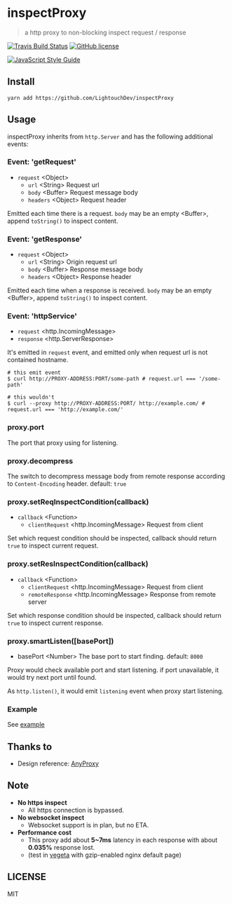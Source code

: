 # inspectProxy

> a http proxy to non-blocking inspect request / response

[![Travis Build Status](https://travis-ci.org/LightouchDev/inspectProxy.svg)](https://travis-ci.org/LightouchDev/inspectProxy) [![GitHub license](https://img.shields.io/badge/license-MIT-blue.svg)](https://github.com/LightouchDev/inspectProxy/blob/master/LICENSE)

[![JavaScript Style Guide](https://cdn.rawgit.com/standard/standard/master/badge.svg)](https://github.com/standard/standard)

## Install

```shell
yarn add https://github.com/LightouchDev/inspectProxy
```

## Usage

inspectProxy inherits from `http.Server` and has the following additional events:

### Event: 'getRequest'

* `request` \<Object>
  * `url` \<String> Request url
  * `body` \<Buffer> Request message body
  * `headers` \<Object> Request header

Emitted each time there is a request. `body` may be an empty \<Buffer>, append `toString()` to inspect content.

### Event: 'getResponse'

* `request` \<Object>
  * `url` \<String> Origin request url
  * `body` \<Buffer> Response message body
  * `headers` \<Object> Response header

Emitted each time when a response is received. `body` may be an empty \<Buffer>, append `toString()` to inspect content.

### Event: 'httpService'

* `request` \<http.IncomingMessage>
* `response` \<http.ServerResponse>

It's emitted in `request` event, and emitted only when request url is not contained hostname.

```shell
# this emit event
$ curl http://PROXY-ADDRESS:PORT/some-path # request.url === '/some-path'

# this wouldn't
$ curl --proxy http://PROXY-ADDRESS:PORT/ http://example.com/ # request.url === 'http://example.com/'
```

### proxy.port

The port that proxy using for listening.

### proxy.decompress

The switch to decompress message body from remote response according to `Content-Encoding` header. default: `true`

### proxy.setReqInspectCondition(callback)

* `callback` \<Function>
  * `clientRequest` \<http.IncomingMessage> Request from client

Set which request condition should be inspected, callback should return `true` to inspect current request.

### proxy.setResInspectCondition(callback)

* `callback` \<Function>
  * `clientRequest` \<http.IncomingMessage> Request from client
  * `remoteResponse` \<http.IncomingMessage> Response from remote server

Set which response condition should be inspected, callback should return `true` to inspect current response.

### proxy.smartListen([basePort])

* basePort \<Number> The base port to start finding. default: `8000`

Proxy would check available port and start listening. if port unavailable, it would try next port until found.

As `http.listen()`, it would emit `listening` event when proxy start listening.

### Example

See [example](example.js)

## Thanks to

* Design reference: [AnyProxy](https://github.com/alibaba/anyproxy)

## Note

* **No https inspect**
  * All https connection is bypassed.
* **No websocket inspect**
  * Websocket support is in plan, but no ETA.
* **Performance cost**
  * This proxy add about **5~7ms** latency in each response with about **0.035%** response lost.
  * (test in [vegeta](https://github.com/tsenart/vegeta) with gzip-enabled nginx default page)

## LICENSE

MIT